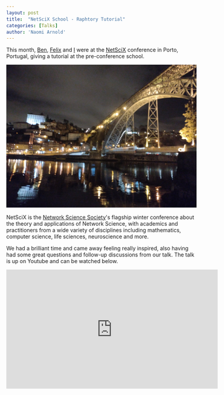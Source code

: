 ```yaml
---
layout: post
title:  "NetSciX School - Raphtory Tutorial"
categories: [Talks]
author: 'Naomi Arnold'
---
```


This month, [Ben](https://twitter.com/miratepuffin), [Felix](https://twitter.com/felixcuadrado) and [I](https://twitter.com/narnolddd) were at the [NetSciX](https://netscix.dcc.fc.up.pt/) conference in Porto, Portugal, giving a tutorial at the pre-conference school. 

![Porto's famous Pont Luis I bridge on the evening of the conference social.](images/porto-bridge.jpeg)

NetSciX is the [Network Science Society](https://netscisociety.net/home)'s flagship winter conference about the theory and applications of Network Science, with academics and practitioners from a wide variety of disciplines including mathematics, computer science, life sciences, neuroscience and more.

We had a brilliant time and came away feeling really inspired, also having had some great questions and follow-up discussions from our talk. The talk is up on Youtube and can be watched below.

<p align="center">
<iframe width="560" height="315" src="https://www.youtube.com/watch?v=QxhrONca4FE" title="YouTube video player" frameborder="0" allow="accelerometer; autoplay; clipboard-write; encrypted-media; gyroscope; picture-in-picture" allowfullscreen></iframe>
</p>

